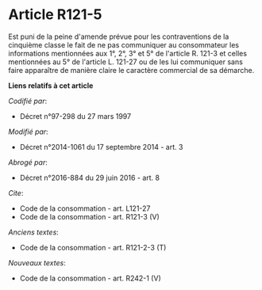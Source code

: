 # Article R121-5

Est puni de la peine d'amende prévue pour les contraventions de la cinquième classe le fait de ne pas communiquer au
consommateur les informations mentionnées aux 1°, 2°, 3° et 5° de l'article R. 121-3 et celles mentionnées au 5° de l'article
L. 121-27 ou de les lui communiquer sans faire apparaître de manière claire le caractère commercial de sa démarche.

**Liens relatifs à cet article**

_Codifié par_:

  - Décret n°97-298 du 27 mars 1997

_Modifié par_:

  - Décret n°2014-1061 du 17 septembre 2014 - art. 3

_Abrogé par_:

  - Décret n°2016-884 du 29 juin 2016 - art. 8

_Cite_:

  - Code de la consommation - art. L121-27
  - Code de la consommation - art. R121-3 (V)

_Anciens textes_:

  - Code de la consommation - art. R121-2-3 (T)

_Nouveaux textes_:

  - Code de la consommation - art. R242-1 (V)
